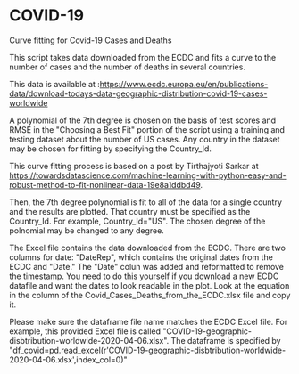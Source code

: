 # COVID-19
Curve fitting for Covid-19 Cases and Deaths

This script takes data downloaded from the ECDC and fits a curve to the number of cases and the number of deaths in several countries. 

This data is available at :https://www.ecdc.europa.eu/en/publications-data/download-todays-data-geographic-distribution-covid-19-cases-worldwide


A polynomial of the 7th degree is chosen on the basis of test scores and RMSE in the "Choosing a Best Fit" portion of the script using a training and testing dataset about the number of US cases. Any country in the dataset may be chosen for fitting by specifying the Country_Id.

This curve fitting process is based on a post by Tirthajyoti Sarkar at https://towardsdatascience.com/machine-learning-with-python-easy-and-robust-method-to-fit-nonlinear-data-19e8a1ddbd49.


Then, the 7th degree polynomial is fit to all of the data for a single country and the results are plotted. That country must be specified as the Country_Id. For example, Country_Id="US". The chosen degree of the polnomial may be changed to any degree. 


The Excel file contains the data downloaded from the ECDC. There are two columns for date: "DateRep", which contains the original dates from the ECDC and "Date." The "Date" colun was added and reformatted to remove the timestamp. You need to do this yourself if you download a new ECDC datafile and want the dates to look readable in the plot. Look at the equation in the column of the Covid_Cases_Deaths_from_the_ECDC.xlsx file and copy it.


Please make sure the dataframe file name matches the ECDC Excel file. For example, this provided Excel file is called "COVID-19-geographic-disbtribution-worldwide-2020-04-06.xlsx". The dataframe is specified by "df_covid=pd.read_excel(r'COVID-19-geographic-disbtribution-worldwide-2020-04-06.xlsx',index_col=0)"

